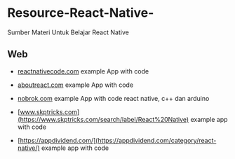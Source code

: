 # Resource-React-Native-
Sumber Materi Untuk Belajar React Native 

## Web 
- [reactnativecode.com](https://reactnativecode.com/) example App with code

- [aboutreact.com](http://aboutreact.com)  example App with code

- [nobrok.com](http://nobrok.com/)  example App with code react native, c++ dan arduino

- [www.skptricks.com](https://www.skptricks.com/search/label/React%20Native) example app with code

- [https://appdividend.com/](https://appdividend.com/category/react-native/) example app with code
